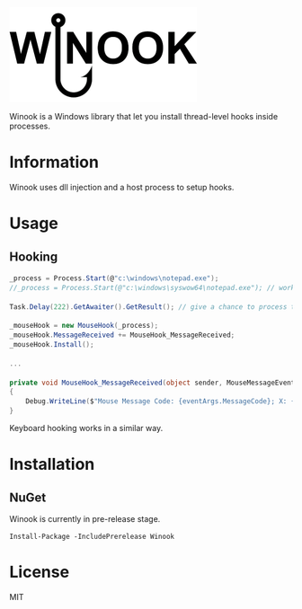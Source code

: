 ![](doc/Winook_readme.png)

Winook is a Windows library that let you install thread-level hooks inside processes.

# Information

Winook uses dll injection and a host process to setup hooks.

# Usage

## Hooking
``` csharp
_process = Process.Start(@"c:\windows\notepad.exe");
//_process = Process.Start(@"c:\windows\syswow64\notepad.exe"); // works also with 32-bit

Task.Delay(222).GetAwaiter().GetResult(); // give a chance to process to fully start

_mouseHook = new MouseHook(_process);
_mouseHook.MessageReceived += MouseHook_MessageReceived;
_mouseHook.Install();

...

private void MouseHook_MessageReceived(object sender, MouseMessageEventArgs e)
{
    Debug.WriteLine($"Mouse Message Code: {eventArgs.MessageCode}; X: {eventArgs.X}; Y: {eventArgs.Y}; Delta: {eventArgs.Delta}");
}
```

Keyboard hooking works in a similar way.

# Installation

## NuGet

Winook is currently in pre-release stage.
```
Install-Package -IncludePrerelease Winook
```

# License

MIT
